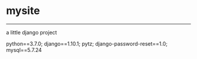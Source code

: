 # mysite
-------------------
a little django project

python==3.7.0;
django==1.10.1;
pytz;
django-password-reset==1.0;
mysql==5.7.24
